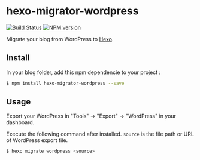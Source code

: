 # hexo-migrator-wordpress

[![Build Status](https://travis-ci.org/hexojs/hexo-migrator-wordpress.svg?branch=master)](https://travis-ci.org/hexojs/hexo-migrator-wordpress)
[![NPM version](https://badge.fury.io/js/hexo-migrator-wordpress.svg)](https://www.npmjs.com/package/hexo-migrator-wordpress)

Migrate your blog from WordPress to [Hexo].

## Install

In your blog folder, add this npm dependencie to your project :
 
``` bash
$ npm install hexo-migrator-wordpress --save
```

## Usage

Export your WordPress in "Tools" → "Export" → "WordPress" in your dashboard.

Execute the following command after installed. `source` is the file path or URL of WordPress export file.

``` bash
$ hexo migrate wordpress <source>
```

[Hexo]: http://zespia.tw/hexo
